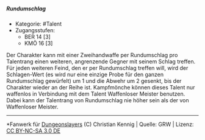 <!---
Dies ist ein Fanwerk für DUNGEONSLAYERS (C) von Christian Kennig

Quellen:      [Dungeonslayers Grundregelwerk](https://dungeonslayers.net/download/Dungeonslayers4.pdf)
              [Talentbeschreibungen](https://www.f-space.de/ds4/tools-talentcards.html)
License:      [CC-BY-NC-SA 4.0](https://creativecommons.org/licenses/by-nc-sa/4.0/deed.de)
Richtlinien:  [Fanwerkrichtlinien](https://www.dungeonslayers.net/fanwerk-richtlinien/)
Autor:        Zauberlehrling
-->

  
##### Rundumschlag  
- Kategorie: #Talent  
- Zugangsstufen:  
  - BER 14 [3]  
  - KMÖ 16 [3]  

Der Charakter kann mit einer Zweihandwaffe per Rundumschlag pro Talentrang einen weiteren, angrenzende Gegner mit seinem Schlag treffen. Für jeden weiteren Feind, den er per Rundumschlag treffen will, wird der Schlagen-Wert (es wird nur eine einzige Probe für den ganzen Rundumschlag gewürfelt) um 1 und die Abwehr um 2 gesenkt, bis der Charakter wieder an der Reihe ist. Kampfmönche können dieses Talent nur waffenlos in Verbindung mit dem Talent Waffenloser Meister benutzen. Dabei kann der Talentrang von Rundumschlag nie höher sein als der von Waffenloser Meister.


___  
*Fanwerk für [Dungeonslayers](https://www.dungeonslayers.net/) (C) Christian Kennig | Quelle: GRW | Lizenz: [CC BY-NC-SA 3.0 DE](https://creativecommons.org/licenses/by-nc-sa/3.0/de/)  